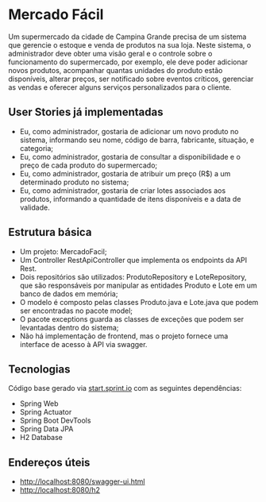 # Mercado Fácil
 
Um supermercado da cidade de Campina Grande precisa de um sistema que gerencie o estoque e venda de produtos na sua loja. Neste sistema, o administrador deve obter uma visão geral e o controle sobre o funcionamento do supermercado, por exemplo, ele deve poder adicionar novos produtos, acompanhar quantas unidades do produto estão disponíveis, alterar preços, ser notificado sobre eventos críticos, gerenciar as vendas e oferecer alguns serviços personalizados para o cliente.

## User Stories já implementadas

- Eu, como administrador, gostaria de adicionar um novo produto no sistema,
informando seu nome, código de barra, fabricante, situação, e categoria;
- Eu, como administrador, gostaria de consultar a disponibilidade e o preço de cada
produto do supermercado;
- Eu, como administrador, gostaria de atribuir um preço (R$) a um determinado
produto no sistema;
- Eu, como administrador, gostaria de criar lotes associados aos produtos,
informando a quantidade de itens disponíveis e a data de validade.

## Estrutura básica

- Um projeto: MercadoFacil;
- Um Controller RestApiController que implementa os endpoints da API Rest.
- Dois repositórios são utilizados: ProdutoRepository e LoteRepository, que são responsáveis por manipular as entidades Produto e Lote em um banco de dados em memória;
- O modelo é composto pelas classes Produto.java e Lote.java que podem ser
encontradas no pacote model;
- O pacote exceptions guarda as classes de exceções que podem ser levantadas
dentro do sistema;
- Não há implementação de frontend, mas o projeto fornece uma interface de acesso à API via swagger.

## Tecnologias
Código base gerado via [start.sprint.io](https://start.spring.io/#!type=maven-project&language=java&platformVersion=2.3.3.RELEASE&packaging=jar&jvmVersion=1.8&groupId=com.example&artifactId=EstoqueFacil&name=EstoqueFacil&description=Projeto%20Estoque%20Facil&packageName=com.example.EstoqueFacil&dependencies=web,actuator,devtools,data-jpa,h2) com as seguintes dependências:  

- Spring Web
- Spring Actuator
- Spring Boot DevTools
- Spring Data JPA
- H2 Database

## Endereços úteis

- [http://localhost:8080/swagger-ui.html](http://localhost:8080/swagger-ui.html)
- [http://localhost:8080/h2](http://localhost:8080/h2)
